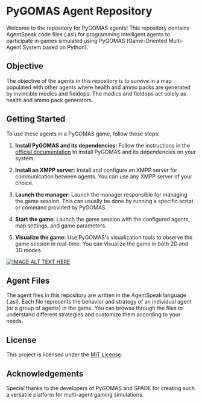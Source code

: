 # PyGOMAS Agent Repository

Welcome to the repository for PyGOMAS agents! This repository contains AgentSpeak code files (.asl) for programming intelligent agents to participate in games simulated using PyGOMAS (Game-Oriented Multi-Agent System based on Python).

## Objective

The objective of the agents in this repository is to survive in a map populated with other agents where health and ammo packs are generated by invincible medics and fieldops. The medics and fieldops act solely as health and ammo pack generators.

## Getting Started

To use these agents in a PyGOMAS game, follow these steps:

1. **Install PyGOMAS and its dependencies:** Follow the instructions in the [official documentation](https://github.com/javipalanca/pygomas) to install PyGOMAS and its dependencies on your system.

2. **Install an XMPP server:** Install and configure an XMPP server for communication between agents. You can use any XMPP server of your choice.

3. **Launch the manager:** Launch the manager responsible for managing the game session. This can usually be done by running a specific script or command provided by PyGOMAS.

4. **Start the game:** Launch the game session with the configured agents, map settings, and game parameters.

5. **Visualize the game:** Use PyGOMAS's visualization tools to observe the game session in real-time. You can visualize the game in both 2D and 3D modes.

[![IMAGE ALT TEXT HERE](https://i3.ytimg.com/vi/6M92KVNzyVs/maxresdefault.jpg)](https://youtu.be/6M92KVNzyVs)

## Agent Files

The agent files in this repository are written in the AgentSpeak language (.asl). Each file represents the behavior and strategy of an individual agent (or a group of agents) in the game. You can browse through the files to understand different strategies and customize them according to your needs.

## License

This project is licensed under the [MIT License](https://opensource.org/license/mit).

## Acknowledgements

Special thanks to the developers of PyGOMAS and SPADE for creating such a versatile platform for multi-agent gaming simulations.
